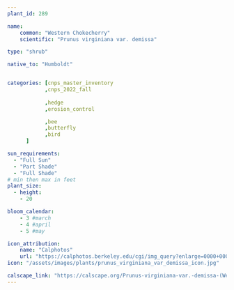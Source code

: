 ```yaml
---
plant_id: 289

name: 
    common: "Western Chokecherry"   
    scientific: "Prunus virginiana var. demissa" 

type: "shrub"

native_to: "Humboldt"


categories: [cnps_master_inventory
            ,cnps_2022_fall
            
            ,hedge
            ,erosion_control

            ,bee
            ,butterfly
            ,bird
      ]

sun_requirements:
  - "Full Sun"
  - "Part Shade"
  - "Full Shade"
# min then max in feet
plant_size:
  - height: 
    - 20

bloom_calendar: 
    - 3 #march
    - 4 #april
    - 5 #may

icon_attribution: 
    name: "Calphotos"
    url: "https://calphotos.berkeley.edu/cgi/img_query?enlarge=0000+0000+1108+1530"
icon: "/assets/images/plants/prunus_virginiana_var_demissa_icon.jpg"

calscape_link: "https://calscape.org/Prunus-virginiana-var.-demissa-(Western-Chokecherry)"
---
```





